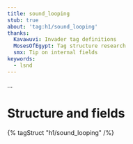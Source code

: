 ```yaml
---
title: sound_looping
stub: true
about: 'tag:h1/sound_looping'
thanks:
  Kavawuvi: Invader tag definitions
  MosesOfEgypt: Tag structure research
  smx: Tip on internal fields
keywords:
  - lsnd
---
```

...

# Structure and fields

{% tagStruct "h1/sound_looping" /%}
